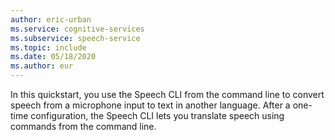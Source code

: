 ```yaml
---
author: eric-urban
ms.service: cognitive-services
ms.subservice: speech-service
ms.topic: include
ms.date: 05/18/2020
ms.author: eur
---
```


In this quickstart, you use the Speech CLI from the command line to convert speech from a microphone input
to text in another language.
After a one-time configuration, the Speech CLI lets you translate speech using commands from the command line.


